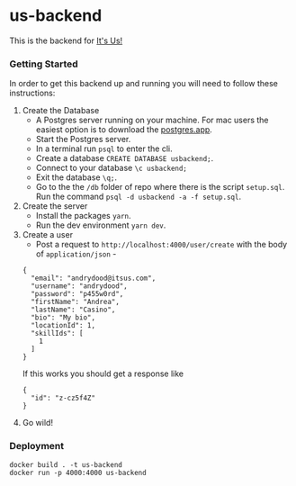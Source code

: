 # us-backend
This is the backend for [It's Us!](http://itsus.app)

### Getting Started
In order to get this backend up and running you will need to follow these instructions:

1. Create the Database
    * A Postgres server running on your machine.
For mac users the easiest option is to download the [postgres.app](https://postgresapp.com/downloads.html).
    * Start the Postgres server.
    * In a terminal run `psql` to enter the cli.
    * Create a database `CREATE DATABASE usbackend;`.
    * Connect to your database `\c usbackend;`
    * Exit the database `\q;`.
    * Go to the the `/db` folder of repo where there is the script `setup.sql`. Run the command `psql -d usbackend -a -f setup.sql`.
2. Create the server
    * Install the packages `yarn`.
    * Run the dev environment `yarn dev`.
3. Create a user
    * Post a request to `http://localhost:4000/user/create` with the body of `application/json` -
    ```
    {
      "email": "andrydood@itsus.com",
      "username": "andrydood",
      "password": "p455w0rd",
      "firstName": "Andrea",
      "lastName": "Casino",
      "bio": "My bio",
      "locationId": 1,
      "skillIds": [
        1
      ]
    }
    ```
    If this works you should get a response like
    ```
    {
      "id": "z-cz5f4Z"
    }
    ```
4. Go wild!

### Deployment

```
docker build . -t us-backend
docker run -p 4000:4000 us-backend
```